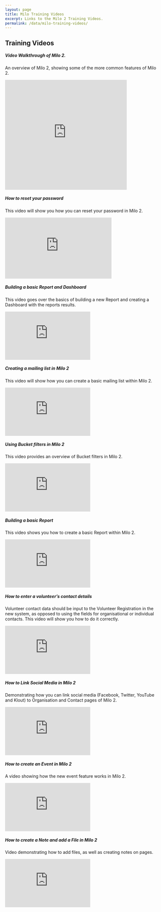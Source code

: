 ```yaml
---
layout: page
title: Milo Training Videos
excerpt: Links to the Milo 2 Training Videos.
permalink: /data/milo-training-videos/
---
```


## Training Videos

##### Video Walkthrough of Milo 2.

An overview of Milo 2, showing some of the more common features of Milo 2. 

<iframe width="400" height="360" src="https://www.youtube.com/embed/n4i2qL54lZM" frameborder="0" allowfullscreen></iframe>

##### How to reset your password

This video will show you how you can reset your password in Milo 2.

<iframe width="350" height="200" src="https://www.youtube.com/embed/CCSotI8K1YY" frameborder="0" allowfullscreen></iframe>

##### Building a basic Report and Dashboard 

This video goes over the basics of building a new Report and creating a Dashboard with the reports results.

<iframe width="280" height="158" src="https://www.youtube.com/embed/AZ-pU-1cJ_w" frameborder="0" allowfullscreen></iframe>

##### Creating a mailing list in Milo 2 

This video will show how you can create a basic mailing list within Milo 2.

<iframe width="280" height="158" src="https://www.youtube.com/embed/mL2YZ1eRjcY" frameborder="0" allowfullscreen></iframe>

##### Using Bucket filters in Milo 2  

This video provides an overview of Bucket filters in Milo 2.

<iframe width="280" height="158" src="https://www.youtube.com/embed/DJRSC9jnRBk" frameborder="0" allowfullscreen></iframe>

##### Building a basic Report   

This video shows you how to create a basic Report within Milo 2.

<iframe width="280" height="158" src="https://www.youtube.com/embed/GHIT3uyWQGc" frameborder="0" allowfullscreen></iframe>

#####  How to enter a volunteer’s contact details

Volunteer contact data should be input to the Volunteer Registration in the new system, as opposed to using the fields for organisational or individual contacts. This video will show you how to do it correctly.

<iframe width="280" height="158" src="https://www.youtube.com/embed/7QeFcUh0el0" frameborder="0" allowfullscreen></iframe>

##### How to Link Social Media in Milo 2

Demonstrating how you can link social media (Facebook, Twitter, YouTube and Klout) to Organisation and Contact pages of Milo 2. 

<iframe width="280" height="158" src="https://www.youtube.com/embed/8TAHCU-vwbg" frameborder="0" allowfullscreen></iframe>

##### How to create an Event in Milo 2

A video showing how the new event feature works in Milo 2.

<iframe width="280" height="158" src="https://www.youtube.com/embed/as-VwzSL3Is" frameborder="0" allowfullscreen></iframe>

##### How to create a Note and add a File in Milo 2

Video demonstrating how to add files, as well as creating notes on pages. 

<iframe width="280" height="158" src="https://www.youtube.com/embed/LdbFfs_UaL8" frameborder="0" allowfullscreen></iframe>

